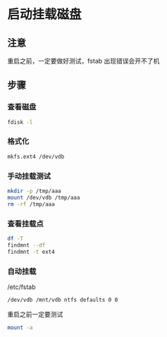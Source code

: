 # 启动挂载磁盘

## 注意

重启之前，一定要做好测试，fstab 出现错误会开不了机

## 步骤

### 查看磁盘

```sh
fdisk -l
```

### 格式化

```sh
mkfs.ext4 /dev/vdb
```

### 手动挂载测试

```sh
mkdir -p /tmp/aaa
mount /dev/vdb /tmp/aaa
rm -rf /tmp/aaa
```

### 查看挂载点

```sh
df -T
findmnt --df
findmnt -t ext4
```

### 自动挂载

/etc/fstab

```sh
/dev/vdb /mnt/vdb ntfs defaults 0 0
```

重启之前一定要测试

```sh
mount -a
```
